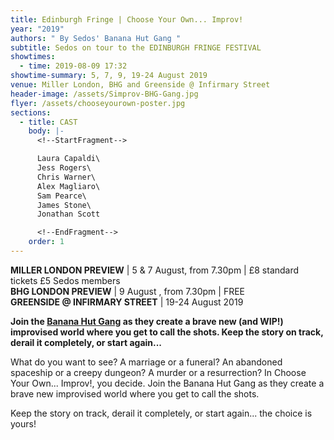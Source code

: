 ```yaml
---
title: Edinburgh Fringe | Choose Your Own... Improv!
year: "2019"
authors: " By Sedos' Banana Hut Gang "
subtitle: Sedos on tour to the EDINBURGH FRINGE FESTIVAL
showtimes:
  - time: 2019-08-09 17:32
showtime-summary: 5, 7, 9, 19-24 August 2019
venue: Miller London, BHG and Greenside @ Infirmary Street
header-image: /assets/Simprov-BHG-Gang.jpg
flyer: /assets/chooseyourown-poster.jpg
sections:
  - title: CAST
    body: |-
      <!--StartFragment-->

      Laura Capaldi\
      Jess Rogers\
      Chris Warner\
      Alex Magliaro\
      Sam Pearce\
      James Stone\
      Jonathan Scott

      <!--EndFragment-->
    order: 1
---
```

**MILLER LONDON PREVIEW** | 5 & 7 August, from 7.30pm | £8 standard tickets £5 Sedos members\
**BHG LONDON PREVIEW** | 9 August , from 7.30pm | FREE\
**GREENSIDE @ INFIRMARY STREET** | 19-24 August 2019

**Join the [Banana Hut Gang](/regular-events/simprov) as they create a brave new (and WIP!) improvised world where you get to call the shots. Keep the story on track, derail it completely, or start again...**

What do you want to see? A marriage or a funeral? An abandoned spaceship or a creepy dungeon? A murder or a resurrection? In Choose Your Own... Improv!, you decide. Join the Banana Hut Gang as they create a brave new improvised world where you get to call the shots.

Keep the story on track, derail it completely, or start again... the choice is yours!
